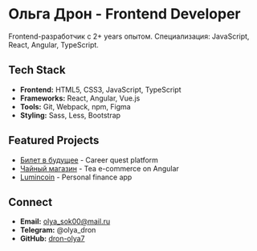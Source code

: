 # Ольга Дрон - Frontend Developer

Frontend-разработчик с 2+ years опытом. Специализация: JavaScript, React, Angular, TypeScript.

## Tech Stack
- **Frontend:** HTML5, CSS3, JavaScript, TypeScript
- **Frameworks:** React, Angular, Vue.js
- **Tools:** Git, Webpack, npm, Figma
- **Styling:** Sass, Less, Bootstrap

## Featured Projects
- [Билет в будущее](https://dron-olya7.github.io/ticket-to-the-future/) - Career quest platform
- [Чайный магазин](https://dron-olya7.github.io/tea_shop_pages/) - Tea e-commerce on Angular
- [Lumincoin](https://dron-olya7.github.io/lumincoin/) - Personal finance app

## Connect
- **Email:** olya_sok00@mail.ru
- **Telegram:** @olya_dron
- **GitHub:** [dron-olya7](https://github.com/dron-olya7)
